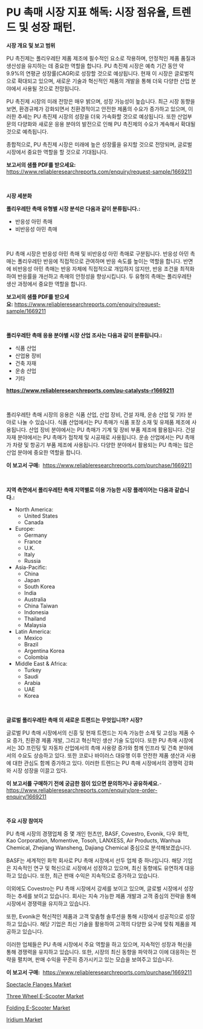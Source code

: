 <p><h1>PU 촉매 시장 지표 해독: 시장 점유율, 트렌드 및 성장 패턴.</h1></p><p><strong>시장 개요 및 보고 범위</strong></p>
<p><p>PU 촉진제는 폴리우레탄 제품 제조에 필수적인 요소로 작용하며, 안정적인 제품 품질과 생산성을 유지하는 데 중요한 역할을 합니다. PU 촉진제 시장은 예측 기간 동안 약 9.9%의 연평균 성장률(CAGR)로 성장할 것으로 예상됩니다. 현재 이 시장은 글로벌적으로 확대되고 있으며, 새로운 기술과 혁신적인 제품의 개발을 통해 더욱 다양한 산업 분야에서 사용될 것으로 전망됩니다.</p><p>PU 촉진제 시장의 미래 전망은 매우 밝으며, 성장 가능성이 높습니다. 최근 시장 동향을 보면, 환경규제가 강화되면서 친환경적이고 안전한 제품의 수요가 증가하고 있으며, 이러한 추세는 PU 촉진제 시장의 성장을 더욱 가속화할 것으로 예상됩니다. 또한 산업부문의 다양화와 새로운 응용 분야의 발전으로 인해 PU 촉진제의 수요가 계속해서 확대될 것으로 예측됩니다.</p><p>종합적으로, PU 촉진제 시장은 미래에 높은 성장률을 유지할 것으로 전망되며, 글로벌 시장에서 중요한 역할을 할 것으로 기대됩니다.</p></p>
<p><strong>보고서의 샘플 PDF를 받으세요:</strong> <a href="https://www.reliableresearchreports.com/enquiry/request-sample/1669211">https://www.reliableresearchreports.com/enquiry/request-sample/1669211</a></p>
<p>&nbsp;</p>
<p><strong>시장 세분화</strong></p>
<p><strong>폴리우레탄 촉매 유형별 시장 분석은 다음과 같이 분류됩니다.:</strong></p>
<p><ul><li>반응성 아민 촉매</li><li>비반응성 아민 촉매</li></ul></p>
<p>&nbsp;</p>
<p><p>PU 촉매 시장은 반응성 아민 촉매 및 비반응성 아민 촉매로 구분됩니다. 반응성 아민 촉매는 폴리우레탄 반응에 직접적으로 관여하며 반응 속도를 높이는 역할을 합니다. 반면에 비반응성 아민 촉매는 반응 자체에 직접적으로 개입하지 않지만, 반응 조건을 최적화하여 반응률을 개선하고 촉매의 안정성을 향상시킵니다. 두 유형의 촉매는 폴리우레탄 생산 과정에서 중요한 역할을 합니다.</p></p>
<p><strong>보고서의 샘플 PDF를 받으세요:</strong>&nbsp;<a href="https://www.reliableresearchreports.com/enquiry/request-sample/1669211">https://www.reliableresearchreports.com/enquiry/request-sample/1669211</a></p>
<p>&nbsp;</p>
<p><strong> 폴리우레탄 촉매 응용 분야별 시장 산업 조사는 다음과 같이 분류됩니다.:</strong></p>
<p><ul><li>식품 산업</li><li>산업용 장비</li><li>건축 자재</li><li>운송 산업</li><li>기타</li></ul></p>
<p><strong><a href="https://www.reliableresearchreports.com/pu-catalysts-r1669211">https://www.reliableresearchreports.com/pu-catalysts-r1669211</a></strong></p>
<p>&nbsp;</p>
<p><p>폴리우레탄 촉매 시장의 응용은 식품 산업, 산업 장비, 건설 자재, 운송 산업 및 기타 분야로 나눌 수 있습니다. 식품 산업에서는 PU 촉매가 식품 포장 소재 및 유제품 제조에 사용됩니다. 산업 장비 분야에서는 PU 촉매가 기계 및 장비 부품 제조에 활용됩니다. 건설 자재 분야에서는 PU 촉매가 접착제 및 시공재로 사용됩니다. 운송 산업에서는 PU 촉매가 차량 및 항공기 부품 제조에 사용됩니다. 다양한 분야에서 활용되는 PU 촉매는 많은 산업 분야에 중요한 역할을 합니다.</p></p>
<p><strong>이 보고서 구매:</strong>&nbsp; <a href="https://www.reliableresearchreports.com/purchase/1669211">https://www.reliableresearchreports.com/purchase/1669211</a></p>
<p>&nbsp;</p>
<p><strong>지역 측면에서 폴리우레탄 촉매 지역별로 이용 가능한 시장 플레이어는 다음과 같습니다.:</strong></p>
<p><ul>
    <li>
        North America:
        <ul>
            <li>United States</li>
            <li>Canada</li>
        </ul>
    </li>
    <li>
        Europe:
        <ul>
            <li>Germany</li>
            <li>France</li>
            <li>U.K.</li>
            <li>Italy</li>
            <li>Russia</li>
        </ul>
    </li>
    <li>
        Asia-Pacific:
        <ul>
            <li>China</li>
            <li>Japan</li>
            <li>South Korea</li>
            <li>India</li>
            <li>Australia</li>
            <li>China Taiwan</li>
            <li>Indonesia</li>
            <li>Thailand</li>
            <li>Malaysia</li>
        </ul>
    </li>
    <li>
        Latin America:
        <ul>
            <li>Mexico</li>
            <li>Brazil</li>
            <li>Argentina Korea</li>
            <li>Colombia</li>
        </ul>
    </li>
    <li>
        Middle East & Africa:
        <ul>
            <li>Turkey</li>
            <li>Saudi</li>
            <li>Arabia</li>
            <li>UAE</li>
            <li>Korea</li>
        </ul>
    </li>
    </ul></p>
<p>&nbsp;</p>
<p><strong>글로벌 폴리우레탄 촉매 의 새로운 트렌드는 무엇입니까? 시장?</strong></p>
<p><p>글로벌 PU 촉매 시장에서의 신흥 및 현재 트렌드는 지속 가능한 소재 및 고성능 제품 수요 증가, 친환경 제품 개발, 그리고 혁신적인 생산 기술 도입이다. 또한 PU 촉매 시장에서는 3D 프린팅 및 자동차 산업에서의 촉매 사용량 증가와 함께 인프라 및 건축 분야에서의 수요도 상승하고 있다. 또한 코로나 바이러스 대유행 이후 안전한 제품 생산과 사용에 대한 관심도 함께 증가하고 있다. 이러한 트렌드는 PU 촉매 시장에서의 경쟁력 강화와 시장 성장을 이끌고 있다.</p></p>
<p><strong>이 보고서를 구매하기 전에 궁금한 점이 있으면 문의하거나 공유하세요.</strong>- <a href="https://www.reliableresearchreports.com/enquiry/pre-order-enquiry/1669211">https://www.reliableresearchreports.com/enquiry/pre-order-enquiry/1669211</a></p>
<p>&nbsp;</p>
<p><strong>주요 시장 참여자</strong></p>
<p><p>PU 촉매 시장의 경쟁업체 중 몇 개인 헌츠만, BASF, Covestro, Evonik, 다우 화학, Kao Corporation, Momentive, Tosoh, LANXESS, Air Products, Wanhua Chemical, Zhejiang Wansheng, Dajiang Chemical 중심으로 분석해보겠습니다. </p><p>BASF는 세계적인 화학 회사로 PU 촉매 시장에서 선두 업체 중 하나입니다. 해당 기업은 지속적인 연구 및 혁신으로 시장에서 성장하고 있으며, 최신 동향에도 유연하게 대응하고 있습니다. 또한, 최근 판매 수익은 지속적으로 증가하고 있습니다.</p><p>이외에도 Covestro는 PU 촉매 시장에서 강세를 보이고 있으며, 글로벌 시장에서 성장하는 추세를 보이고 있습니다. 회사는 지속 가능한 제품 개발과 고객 중심의 전략을 통해 시장에서 경쟁력을 유지하고 있습니다.</p><p>또한, Evonik은 혁신적인 제품과 고객 맞춤형 솔루션을 통해 시장에서 성공적으로 성장하고 있습니다. 해당 기업은 최신 기술을 활용하여 고객의 다양한 요구에 맞춰 제품을 제공하고 있습니다.</p><p>이러한 업체들은 PU 촉매 시장에서 주요 역할을 하고 있으며, 지속적인 성장과 혁신을 통해 경쟁력을 유지하고 있습니다. 또한, 시장의 최신 동향을 파악하고 이에 대응하는 전략을 펼치며, 판매 수익을 꾸준히 증가시키고 있는 모습을 보여주고 있습니다.</p></p>
<p><strong>이 보고서 구매:</strong>&nbsp;&nbsp;<a href="https://www.reliableresearchreports.com/purchase/1669211">https://www.reliableresearchreports.com/purchase/1669211</a></p>
<p><p><a href="https://view.publitas.com/reportprime-1/spectacle-flanges-market-size-and-examines-its-market-scope-with-a-primary-focus-on-growth-opportunities-and-forecasted-trends-spanning-from-2024-to-2031/">Spectacle Flanges Market</a></p><p><a href="https://issuu.com/reportprime-2/docs/three-wheel-e-scooter-market-size-2030.pptx">Three Wheel E-Scooter Market</a></p><p><a href="https://issuu.com/reportprime-2/docs/folding-e-scooter-market-size-2030.pptx">Folding E-Scooter Market</a></p><p><a href="https://unruly-ladybug-44b.notion.site/Iridium-Market-Size-Global-Industry-Overview-Market-Segmentation-and-Forecast-2024-to-2031-a5956e7c1ca64fa597f4890c433c04d1">Iridium Market</a></p></p>
